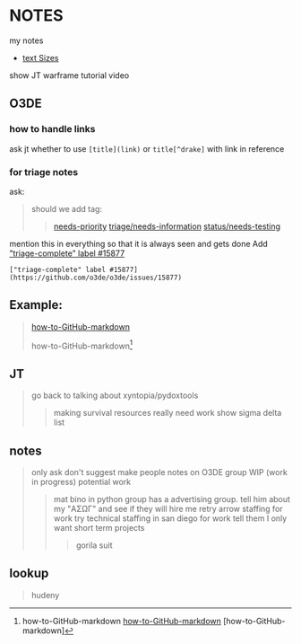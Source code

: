 # NOTES
my notes


- [text Sizes](#text-Size-1)

show JT warframe tutorial video

## O3DE
### how to handle links
ask jt whether to use ``[title](link)`` or ``title[^drake]`` with link in reference

### for triage notes
ask:
> should we add tag:
> > [needs-priority](https://github.com/o3de/o3de/labels/needs-priority)
> > [triage/needs-information](https://github.com/o3de/o3de/labels/triage%2Fneeds-information)
> > [status/needs-testing](https://github.com/o3de/o3de/labels/status%2Fneeds-testing)

mention this in everything so that it is always seen and gets done
Add ["triage-complete" label #15877](https://github.com/o3de/o3de/issues/15877)
```
["triage-complete" label #15877](https://github.com/o3de/o3de/issues/15877)
```
## Example:
> [how-to-GitHub-markdown](https://github.com/drakeredwind01/how-to-GitHub)
> 
> how-to-GitHub-markdown[^how-to-GitHub-markdown1]
> 
> 
[^how-to-GitHub-markdown1]:
    how-to-GitHub-markdown
    [how-to-GitHub-markdown](https://github.com/drakeredwind01/how-to-GitHub)
    [how-to-GitHub-markdown]
    

## JT
> go back to talking about xyntopia/pydoxtools
> > making survival resources
> really need work
> show sigma delta list

## notes
> only ask don't suggest
> make people notes on O3DE group
> WIP (work in progress)
> potential work
> > mat bino in python group has a advertising group. tell him about my "ΑΣΩΓ" and see if they will hire me
> > retry arrow staffing for work
> > try technical staffing in san diego for work
> > tell them I only want short term projects
> > > gorila suit

## lookup
> hudeny





